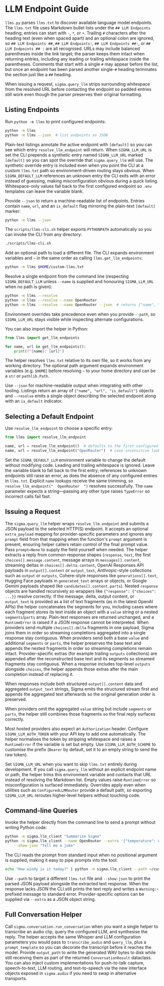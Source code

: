 # LLM Endpoint Guide

`llms.py` parses `llms.txt` to discover available language model endpoints.
The `llms.txt` file uses Markdown bullet lists under the `## LLM Endpoints`
heading; entries can start with `-`, `*`, or `+`. Trailing `#` characters after
the heading text (even when spaced apart) and an optional colon are ignored, so
`## LLM Endpoints ##`, `## LLM Endpoints:`, `## LLM Endpoints ##:`, or
`## LLM Endpoints ## :` are all recognised.
URLs may include balanced parentheses inside the link target; the parser keeps
them intact when returning entries, including any leading or trailing whitespace
inside the parentheses.
Comments that start with a single `#` may appear before the list, but once an
endpoint has been parsed another single-`#` heading terminates the section just
like a `##` heading.

When issuing a request, `sigma.query_llm` strips surrounding whitespace from the
resolved URL before contacting the endpoint so padded entries still work even
though the parser preserves their original formatting.

## Listing Endpoints

Run `python -m llms` to print configured endpoints:

```bash
python -m llms
python -m llms --json  # list endpoints as JSON
```

Plain-text listings annotate the active endpoint with ``[default]`` so you can
see which entry ``resolve_llm_endpoint`` will return. When ``SIGMA_LLM_URL`` is
set the CLI prepends a synthetic entry named ``SIGMA_LLM_URL`` marked
``[default]`` so you can spot the override that ``sigma.query_llm`` will use.
The synthetic override entry is included even when you point the CLI at a
custom ``llms.txt`` path so environment-driven routing stays obvious.
When ``SIGMA_DEFAULT_LLM`` references an unknown entry the CLI exits with an
error instead of guessing, making misconfiguration obvious during a quick
listing. Whitespace-only values fall back to the first configured endpoint so
`.env` templates can leave the variable blank.

Provide `--json` to return a machine-readable list of endpoints. Entries contain
`name`, `url`, and an `is_default` flag mirroring the plain-text `[default]`
marker:

```bash
python -m llms --json
```

The `scripts/llms-cli.sh` helper exports ``PYTHONPATH`` automatically so you can
invoke the CLI from any directory:

```bash
./scripts/llms-cli.sh
```

Add an optional path to load a different file. The CLI expands environment
variables and ``~`` in the same order as calling ``llms.get_llm_endpoints``:

```bash
python -m llms $HOME/custom-llms.txt
```

Resolve a single endpoint from the command line (respecting
``SIGMA_DEFAULT_LLM`` unless ``--name`` is supplied and honouring
``SIGMA_LLM_URL`` when no path is given):

```bash
python -m llms --resolve
python -m llms --resolve --name OpenRouter
python -m llms --resolve --name OpenRouter --json  # returns {"name", "url", "is_default"}
```

Environment overrides take precedence even when you provide `--path`, so
`SIGMA_LLM_URL` stays visible while inspecting alternate configurations.

You can also import the helper in Python:

```python
from llms import get_llm_endpoints

for name, url in get_llm_endpoints():
    print(f"{name}: {url}")
```

The helper resolves `llms.txt` relative to its own file, so it works from
any working directory. The optional path argument expands environment
variables (e.g. `$HOME`) before resolving `~` to your home directory and can
be a `str` or `pathlib.Path`.

Use ``--json`` for machine-readable output when integrating with other
tooling. Listings return an array of ``{"name", "url", "is_default"}``
objects and ``--resolve`` emits a single object describing the selected
endpoint along with an `is_default` indicator.

## Selecting a Default Endpoint

Use `resolve_llm_endpoint` to choose a specific entry:

```python
from llms import resolve_llm_endpoint

name, url = resolve_llm_endpoint()  # defaults to the first configured entry
name, url = resolve_llm_endpoint("OpenRouter")  # case-insensitive lookup
```

Set the `SIGMA_DEFAULT_LLM` environment variable to change the default without
modifying code. Leading and trailing whitespace is ignored. Leave the variable
blank to fall back to the first entry; references to unknown endpoints still
raise an error, as does the absence of any configured entries in `llms.txt`.
Explicit `name` lookups receive the same
trimming, so `resolve_llm_endpoint("  OpenRouter  ")` resolves successfully.
The `name` parameter expects a string—passing any other type raises
``TypeError`` so incorrect calls fail fast.

## Issuing a Request

The `sigma.query_llm` helper wraps `resolve_llm_endpoint` and submits a JSON
payload to the selected HTTP(S) endpoint. It accepts an optional
`extra_payload` mapping for provider-specific parameters and ignores any
`prompt` field from that mapping when the function's `prompt` argument is
present, ensuring helper callers retain control of the final prompt value. Pass
`prompt=None` to supply the field yourself when needed. The helper extracts a reply
from common response shapes (`response`, `text`, the first
`choices[].message.content`, message arrays in `messages[].content`,
streaming deltas in `choices[].delta.content`, OpenAI Responses API payloads in
`output[].content` or `output_text`, Anthropic-style collections such as
`output` or `outputs`, Cohere-style responses like `generations[].text`,
Hugging Face payloads in `generated_text` arrays or objects, or Google Gemini
payloads shaped like `candidates[].content.parts`). Nested `response` objects
are handled recursively so wrappers like `{"response": {"choices": ...}}`
resolve correctly. If the message, delta, output content, or `output_text` is
provided as a list of text fragments (as in the latest OpenAI APIs) the helper
concatenates the segments for you, including cases where each fragment stores
its text inside an object with a `value` string or a nested `segments`/`parts`
array. Plain-text responses are returned unchanged, and a `RuntimeError` is
raised if a JSON response cannot be interpreted. When providers send multiple
`choices[].delta` fragments in one payload, Sigma joins them in order so
streaming completions aggregated into a single response stay contiguous. When
providers send both a base `value` and additional `segments` or `parts`, the
helper preserves the base text and appends the nested fragments in order so
streaming completions remain intact. Provider-specific extras (for example
trailing `outputs` collections) are appended after the reconstructed base text
and its segments so streamed fragments stay contiguous. When a response includes
top-level `outputs` alongside `choices`, the helper appends those extras after
the main completion instead of replacing it.

When responses include both structured `output[].content` data and aggregated
`output_text` strings, Sigma emits the structured stream first and appends the
aggregated text afterwards so the original generation order is preserved.

When providers omit the aggregated `value` string but include `segments` or
`parts`, the helper still combines those fragments so the final reply surfaces
correctly.

Most hosted providers also expect an `Authorization` header. Configure
`SIGMA_LLM_AUTH_TOKEN` with your API key to add one automatically. The helper
normalises the token by stripping whitespace and raises a `RuntimeError` if the
variable is set but empty. Use `SIGMA_LLM_AUTH_SCHEME` to customise the prefix
(`Bearer` by default, set it to an empty string to send the raw token).

Set `SIGMA_LLM_URL` when you want to skip `llms.txt` entirely during
development. If you call `sigma.query_llm` without an explicit endpoint name or
path, the helper trims this environment variable and contacts that URL instead
of resolving the Markdown list. Empty values raise `RuntimeError` so
misconfiguration is surfaced immediately.
Overrides apply even when utilities such as ``ConfiguredLLMRouter`` provide a
default path, so exporting ``SIGMA_LLM_URL`` reroutes higher-level helpers
without touching code.

## Command-line Queries

Invoke the helper directly from the command line to send a prompt without
writing Python code:

~~~bash
python -m sigma.llm_client "Summarise Sigma"
python -m sigma.llm_client --name OpenRouter --extra '{"temperature": 0.2}' \
    --show-json "Tell me a joke"
~~~

The CLI reads the prompt from standard input when no positional argument is
supplied, making it easy to pipe prompts into the tool:

~~~bash
echo "How windy is it today?" | python -m sigma.llm_client --path ~/custom-llms.txt
~~~

Use `--path` to target a different `llms.txt` file and `--show-json` to print
the parsed JSON payload alongside the extracted text response. When the
response lacks JSON the CLI still prints the text reply and writes a
`Warning:`-prefixed message to standard error. Provider-specific options can be
supplied via `--extra` as a JSON object string.

## Full Conversation Helper

Call `sigma.conversation.run_conversation` when you want a single helper to
transcribe an audio clip, query the configured LLM, and synthesise the reply.
The helper accepts the same Whisper and LLM configuration parameters you would
pass to `transcribe_audio` and `query_llm`, plus a `prompt_template` so you can
decorate the transcript before it reaches the model. Provide `output_path` to
write the generated WAV bytes to disk while still receiving them as part of the
returned `ConversationResult` dataclass. You can also inject custom
implementations for push-to-talk capture, speech-to-text, LLM routing, and
text-to-speech via the new interface objects exposed in `sigma.audio` if you
need to swap in alternative transports.
